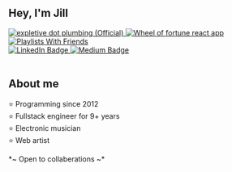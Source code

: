 <div id="header">

## Hey, I'm Jill 

<div id="badges">
  <a href="https://expletive.plumbing" target="_blank">
    <img src="https://img.shields.io/badge/Expletive.Plumbing-lightpink?style=for-the-badge" alt="expletive dot plumbing (Official)"/>
  </a>
  <a href="https://jillii.github.io/guess-the-phrase/" target="_blank">
    <img src="https://img.shields.io/badge/Guess%20The%20Phrase-coral?style=for-the-badge" alt="Wheel of fortune react app"/>
  </a>
  <a href="https://playlistswithfriends.app/" target="_blank">
    <img src="https://img.shields.io/badge/Playlists%20With%20Friends%20(WIP)-navy?style=for-the-badge" alt="Playlists With Friends"/>
  </a>
</div>
<div id="socials">
  <a href="https://www.linkedin.com/in/jillianhoenig/" target="_blank">
    <img src="https://img.shields.io/badge/LinkedIn-blue?style=for-the-badge&logo=linkedin&logoColor=white" alt="LinkedIn Badge"/>
  </a>
  <a href="https://medium.com/@jillii" target="_blank">
    <img src="https://img.shields.io/badge/Medium-black?style=for-the-badge&logo=medium&logoColor=white" alt="Medium Badge"/>
  </a>
</div>
<br>
<img src="https://komarev.com/ghpvc/?username=your-github-username&style=flat-square&color=blue" alt=""/>
</div>
<div>
  
## About me <br>

⭐ Programming since 2012<br>
⭐ Fullstack engineer for 9+ years<br>
⭐ Electronic musician<br>
⭐ Web artist<br>
</div>

\*\~ Open to collaberations \~\*

</div>
